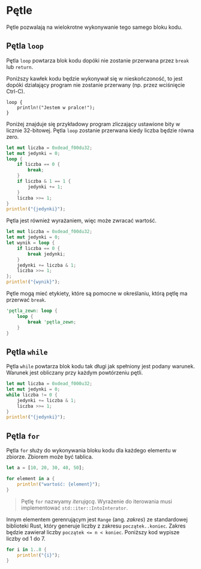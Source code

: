 # Pętle

Pętle pozwalają na wielokrotne wykonywanie tego samego bloku kodu.

## Pętla `loop`

Pętla `loop` powtarza blok kodu dopóki nie zostanie przerwana przez `break` lub `return`.

Poniższy kawłek kodu będzie wykonywał się w nieskończoność, to jest dopóki działający program nie
zostanie przerwany (np. przez wciśnięcie Ctrl-C).

```rust,ignore
loop {
    println!("Jestem w pralce!");
}
```

Poniżej znajduje się przykładowy program zliczający ustawione bity w licznie 32-bitowej. Pętla
`loop` zostanie przerwana kiedy liczba będzie równa zero.

```rust
let mut liczba = 0xdead_f00du32;
let mut jedynki = 0;
loop {
    if liczba == 0 {
        break;
    }
    if liczba & 1 == 1 {
        jedynki += 1;
    }
    liczba >>= 1;
}
println!("{jedynki}");
```

Pętla jest również wyrażaniem, więc może zwracać wartość.

```rust
let mut liczba = 0xdead_f00du32;
let mut jedynki = 0;
let wynik = loop {
    if liczba == 0 {
        break jedynki;
    }
    jedynki += liczba & 1;
    liczba >>= 1;
};
println!("{wynik}");
```

Pętle mogą mieć etykiety, które są pomocne w określaniu, którą pętlę ma przerwać `break`.

```rust
'pętla_zewn: loop {
    loop {
        break 'pętla_zewn;
    }
}
```

## Pętla `while`

Pętla `while` powtarza blok kodu tak długi jak spełniony jest podany warunek. Warunek jest obliczany
przy każdym powtórzeniu pętli.

```rust
let mut liczba = 0xdead_f000u32;
let mut jedynki = 0;
while liczba != 0 {
    jedynki += liczba & 1;
    liczba >>= 1;
}
println!("{jedynki}");
```

## Pętla `for`

Pętla `for` służy do wykonywania bloku kodu dla każdego elementu w zbiorze. Zbiorem może być
tablica.

```rust
let a = [10, 20, 30, 40, 50];

for element in a {
    println!("wartość: {element}");
}
```

> Pętlę `for` nazwyamy _iterującą_. Wyrażenie do iterowania musi implementować
> `std::iter::IntoInterator`.

Innym elementem gerenrującym jest `Range` (ang. _zakres_) ze standardowej biblioteki Rust, który
generuje liczby z zakresu `początek..koniec`. Zakres będzie zawierał liczby `początek <= n <
koniec`. Poniższy kod wypisze liczby od 1 do 7.

```rust
for i in 1..8 {
    println!("{i}");
}
```
